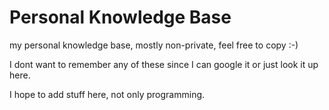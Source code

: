# Personal Knowledge Base
my personal knowledge base, mostly non-private, feel free to copy :-)

I dont want to remember any of these since I can google it or just look it up here.

I hope to add stuff here, not only programming.
